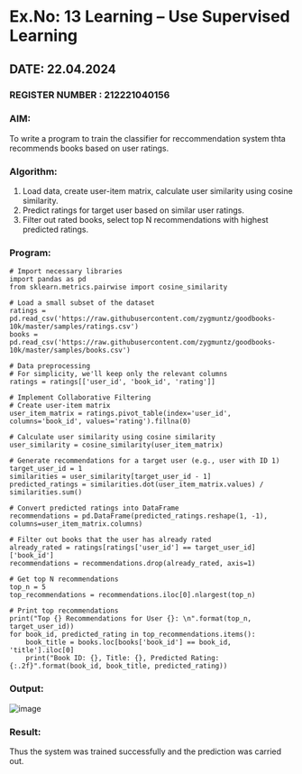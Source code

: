 # Ex.No: 13 Learning – Use Supervised Learning  
## DATE: 22.04.2024                                                                           
### REGISTER NUMBER : 212221040156
### AIM: 
To write a program to train the classifier for reccommendation system thta recommends books based on user ratings.
###  Algorithm:
1. Load data, create user-item matrix, calculate user similarity using cosine similarity.
2. Predict ratings for target user based on similar user ratings.
3. Filter out rated books, select top N recommendations with highest predicted ratings.
### Program:
```
# Import necessary libraries
import pandas as pd
from sklearn.metrics.pairwise import cosine_similarity

# Load a small subset of the dataset
ratings = pd.read_csv('https://raw.githubusercontent.com/zygmuntz/goodbooks-10k/master/samples/ratings.csv')
books = pd.read_csv('https://raw.githubusercontent.com/zygmuntz/goodbooks-10k/master/samples/books.csv')

# Data preprocessing
# For simplicity, we'll keep only the relevant columns
ratings = ratings[['user_id', 'book_id', 'rating']]

# Implement Collaborative Filtering
# Create user-item matrix
user_item_matrix = ratings.pivot_table(index='user_id', columns='book_id', values='rating').fillna(0)

# Calculate user similarity using cosine similarity
user_similarity = cosine_similarity(user_item_matrix)

# Generate recommendations for a target user (e.g., user with ID 1)
target_user_id = 1
similarities = user_similarity[target_user_id - 1]
predicted_ratings = similarities.dot(user_item_matrix.values) / similarities.sum()

# Convert predicted ratings into DataFrame
recommendations = pd.DataFrame(predicted_ratings.reshape(1, -1), columns=user_item_matrix.columns)

# Filter out books that the user has already rated
already_rated = ratings[ratings['user_id'] == target_user_id]['book_id']
recommendations = recommendations.drop(already_rated, axis=1)

# Get top N recommendations
top_n = 5
top_recommendations = recommendations.iloc[0].nlargest(top_n)

# Print top recommendations
print("Top {} Recommendations for User {}: \n".format(top_n, target_user_id))
for book_id, predicted_rating in top_recommendations.items():
    book_title = books.loc[books['book_id'] == book_id, 'title'].iloc[0]
    print("Book ID: {}, Title: {}, Predicted Rating: {:.2f}".format(book_id, book_title, predicted_rating))
```
### Output:

![image](https://github.com/smriti1910/AI_Lab_2023-24/assets/133334803/4c3ba7fd-d141-4b52-b0f4-2830742e45d9)


### Result:
Thus the system was trained successfully and the prediction was carried out.
